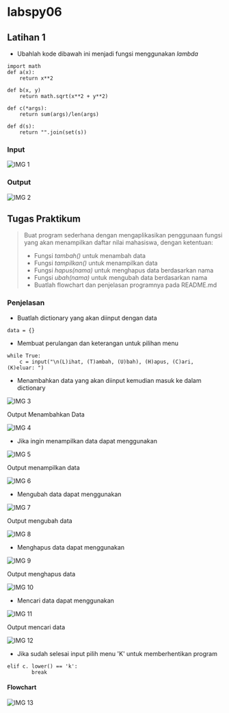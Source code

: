 # labspy06
## Latihan 1
- Ubahlah kode dibawah ini menjadi fungsi menggunakan *lambda*

```
import math
def a(x):
    return x**2

def b(x, y)
    return math.sqrt(x**2 + y**2)  

def c(*args):
    return sum(args)/len(args)

def d(s):
    return "".join(set(s))
```

### Input

![IMG 1](screenshot/1.png)

### Output

![IMG 2](screenshot/2.png)

## Tugas Praktikum
> Buat program sederhana dengan mengaplikasikan penggunaan fungsi yang akan menampilkan daftar nilai mahasiswa, dengan ketentuan:
> - Fungsi *tambah()* untuk menambah data
> - Fungsi *tampilkan()* untuk menampilkan data
> - Fungsi *hapus(nama)* untuk menghapus data berdasarkan nama
> - Fungsi *ubah(nama)* untuk mengubah data berdasarkan nama
> - Buatlah flowchart dan penjelasan programnya pada README.md

### Penjelasan
- Buatlah dictionary yang akan diinput dengan data
```
data = {}
```

- Membuat perulangan dan keterangan untuk pilihan menu
```
while True:
    c = input("\n(L)ihat, (T)ambah, (U)bah), (H)apus, (C)ari, (K)eluar: ")
```

- Menambahkan data yang akan diinput kemudian masuk ke dalam dictionary

![IMG 3](screenhot/3.png)

Output Menambahkan Data

![IMG 4](screenshot/4.png)

- Jika ingin menampilkan data dapat menggunakan

![IMG 5](screenshot/5.png)

Output menampilkan data

![IMG 6](screenshot/6.png)

- Mengubah data dapat menggunakan

![IMG 7](screenshot/7.png)

Output mengubah data

![IMG 8](screenshot/8.png)

- Menghapus data dapat menggunakan

![IMG 9](screenshot/9.png)

Output menghapus data

![IMG 10](screenshot/10.png)

- Mencari data dapat menggunakan

![IMG 11](screenshot/11.png)

Output mencari data

![IMG 12](screenshot/12.png)

- Jika sudah selesai input pilih menu 'K' untuk memberhentikan program
```
elif c. lower() == 'k':
        break
```

#### Flowchart
![IMG 13](screenshot/flowchart.png)
